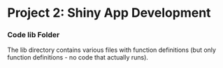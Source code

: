 # Project 2: Shiny App Development

### Code lib Folder

The lib directory contains various files with function definitions (but only function definitions - no code that actually runs).

